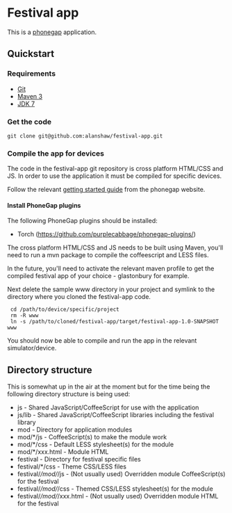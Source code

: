 Festival app
============
This is a [phonegap](http://phonegap.com/) application.


Quickstart
----------

### Requirements

- [Git](http://git-scm.com/)
- [Maven 3](http://maven.apache.org/download.html)
- [JDK 7](http://www.oracle.com/technetwork/java/javase/downloads/jdk7-downloads-1637583.html)

### Get the code

    git clone git@github.com:alanshaw/festival-app.git

### Compile the app for devices

The code in the festival-app git repository is cross platform HTML/CSS and JS. In order to use the application it must be compiled for specific devices.

Follow the relevant [getting started guide](http://docs.phonegap.com/en/2.0.0/guide_getting-started_index.md.html) from the phonegap website.

#### Install PhoneGap plugins

The following PhoneGap plugins should be installed:

- Torch (https://github.com/purplecabbage/phonegap-plugins/)

The cross platform HTML/CSS and JS needs to be built using Maven, you'll need to run a mvn package to compile the coffeescript and LESS files.

In the future, you'll need to activate the relevant maven profile to get the compiled festival app of your choice - glastonbury for example.

Next delete the sample www directory in your project and symlink to the directory where you cloned the festival-app code.

     cd /path/to/device/specific/project
     rm -R www
     ln -s /path/to/cloned/festival-app/target/festival-app-1.0-SNAPSHOT www

You should now be able to compile and run the app in the relevant simulator/device.


Directory structure
-------------------

This is somewhat up in the air at the moment but for the time being the following directory structure is being used:

* js - Shared JavaScript/CoffeeScript for use with the application
* js/lib - Shared JavaScript/CoffeeScript libraries including the festival library
* mod - Directory for application modules
* mod/*/js - CoffeeScript(s) to make the module work
* mod/*/css - Default LESS stylesheet(s) for the module
* mod/*/xxx.html - Module HTML
* festival - Directory for festival specific files
* festival/*/css - Theme CSS/LESS files
* festival/*/mod/*/js - (Not usually used) Overridden module CoffeeScript(s) for the festival
* festival/*/mod/*/css - Themed CSS/LESS stylesheet(s) for the module
* festival/*/mod/*/xxx.html - (Not usually used) Overridden module HTML for the festival
